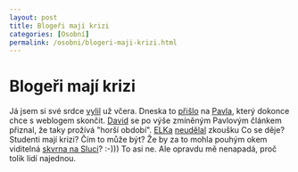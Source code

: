 ```yaml
---
layout: post
title: Blogeři mají krizi
categories: [Osobní]
permalink: /osobni/blogeri-maji-krizi.html
---
```

# Blogeři mají krizi

Já jsem si své srdce [vylil](http://sweb.cz/techblog/2003-06.html#082221) už včera. Dneska to [přišlo](http://sps.rivil.com/index.php?p=90802014&c=1) na [Pavla](http://sps.rivil.com/), který dokonce chce s weblogem skončit. [David](http://denicek.net) se po výše zmíněným Pavlovým článkem přiznal, že taky prožívá "horší období". [ELKa](http://www.elka.cz/edenik/) [neudělal](http://www.elka.cz/osu/osu.php3) zkoušku Co se děje? Studenti mají krizi? Čím to může být? Že by za to mohla pouhým okem viditelná [skvrna na Sluci](http://www.ian.cz/main_page.php?id=489#bl1281)? :-))) To asi ne. Ale opravdu mě nenapadá, proč tolik lidí najednou.


